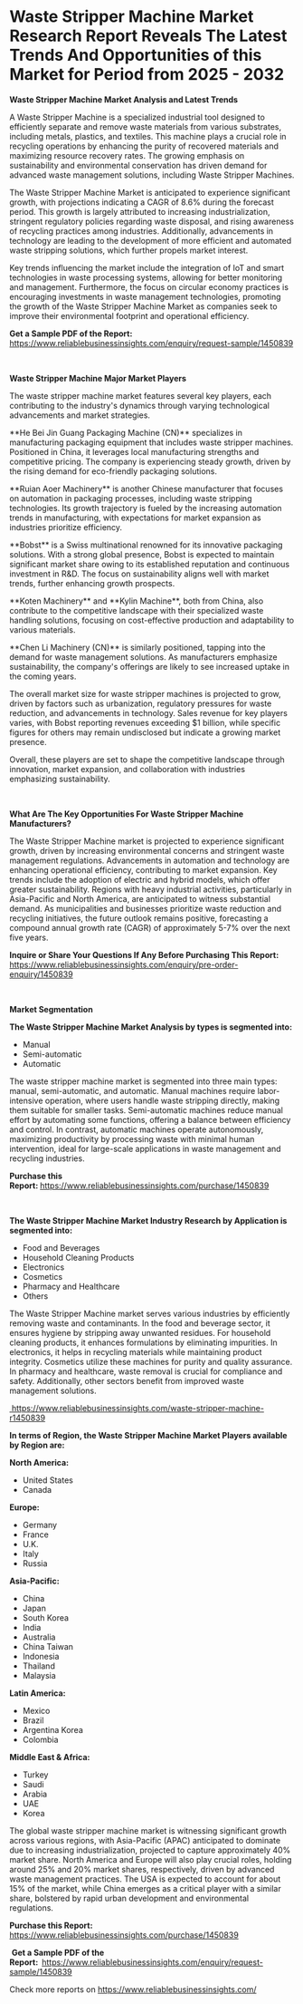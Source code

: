 <p><h1>Waste Stripper Machine Market Research Report Reveals The Latest Trends And Opportunities of this Market for Period from 2025 - 2032</h1></p><p><strong>Waste Stripper Machine Market Analysis and Latest Trends</strong></p>
<p><p>A Waste Stripper Machine is a specialized industrial tool designed to efficiently separate and remove waste materials from various substrates, including metals, plastics, and textiles. This machine plays a crucial role in recycling operations by enhancing the purity of recovered materials and maximizing resource recovery rates. The growing emphasis on sustainability and environmental conservation has driven demand for advanced waste management solutions, including Waste Stripper Machines.</p><p>The Waste Stripper Machine Market is anticipated to experience significant growth, with projections indicating a CAGR of 8.6% during the forecast period. This growth is largely attributed to increasing industrialization, stringent regulatory policies regarding waste disposal, and rising awareness of recycling practices among industries. Additionally, advancements in technology are leading to the development of more efficient and automated waste stripping solutions, which further propels market interest.</p><p>Key trends influencing the market include the integration of IoT and smart technologies in waste processing systems, allowing for better monitoring and management. Furthermore, the focus on circular economy practices is encouraging investments in waste management technologies, promoting the growth of the Waste Stripper Machine Market as companies seek to improve their environmental footprint and operational efficiency.</p></p>
<p><strong>Get a Sample PDF of the Report:&nbsp;</strong> <a href="https://www.reliablebusinessinsights.com/enquiry/request-sample/1450839?utm_campaign=2716&utm_medium=2&utm_source=Github&utm_content=ia&utm_term=09042025&utm_id=waste-stripper-machine">https://www.reliablebusinessinsights.com/enquiry/request-sample/1450839</a></p>
<p>&nbsp;</p>
<p><strong>Waste Stripper Machine Major Market Players</strong></p>
<p><p>The waste stripper machine market features several key players, each contributing to the industry's dynamics through varying technological advancements and market strategies.</p><p>**He Bei Jin Guang Packaging Machine (CN)** specializes in manufacturing packaging equipment that includes waste stripper machines. Positioned in China, it leverages local manufacturing strengths and competitive pricing. The company is experiencing steady growth, driven by the rising demand for eco-friendly packaging solutions.</p><p>**Ruian Aoer Machinery** is another Chinese manufacturer that focuses on automation in packaging processes, including waste stripping technologies. Its growth trajectory is fueled by the increasing automation trends in manufacturing, with expectations for market expansion as industries prioritize efficiency.</p><p>**Bobst** is a Swiss multinational renowned for its innovative packaging solutions. With a strong global presence, Bobst is expected to maintain significant market share owing to its established reputation and continuous investment in R&D. The focus on sustainability aligns well with market trends, further enhancing growth prospects.</p><p>**Koten Machinery** and **Kylin Machine**, both from China, also contribute to the competitive landscape with their specialized waste handling solutions, focusing on cost-effective production and adaptability to various materials.</p><p>**Chen Li Machinery (CN)** is similarly positioned, tapping into the demand for waste management solutions. As manufacturers emphasize sustainability, the company's offerings are likely to see increased uptake in the coming years.</p><p>The overall market size for waste stripper machines is projected to grow, driven by factors such as urbanization, regulatory pressures for waste reduction, and advancements in technology. Sales revenue for key players varies, with Bobst reporting revenues exceeding $1 billion, while specific figures for others may remain undisclosed but indicate a growing market presence.</p><p>Overall, these players are set to shape the competitive landscape through innovation, market expansion, and collaboration with industries emphasizing sustainability.</p></p>
<p>&nbsp;</p>
<p><strong>What Are The Key Opportunities For Waste Stripper Machine Manufacturers?</strong></p>
<p><p>The Waste Stripper Machine market is projected to experience significant growth, driven by increasing environmental concerns and stringent waste management regulations. Advancements in automation and technology are enhancing operational efficiency, contributing to market expansion. Key trends include the adoption of electric and hybrid models, which offer greater sustainability. Regions with heavy industrial activities, particularly in Asia-Pacific and North America, are anticipated to witness substantial demand. As municipalities and businesses prioritize waste reduction and recycling initiatives, the future outlook remains positive, forecasting a compound annual growth rate (CAGR) of approximately 5-7% over the next five years.</p></p>
<p><strong>Inquire or Share Your Questions If Any Before Purchasing This Report:</strong> <a href="https://www.reliablebusinessinsights.com/enquiry/pre-order-enquiry/1450839?utm_campaign=2716&utm_medium=2&utm_source=Github&utm_content=ia&utm_term=09042025&utm_id=waste-stripper-machine">https://www.reliablebusinessinsights.com/enquiry/pre-order-enquiry/1450839</a></p>
<p>&nbsp;</p>
<p><strong>Market Segmentation</strong></p>
<p><strong>The Waste Stripper Machine Market Analysis by types is segmented into:</strong></p>
<p><ul><li>Manual</li><li>Semi-automatic</li><li>Automatic</li></ul></p>
<p><p>The waste stripper machine market is segmented into three main types: manual, semi-automatic, and automatic. Manual machines require labor-intensive operation, where users handle waste stripping directly, making them suitable for smaller tasks. Semi-automatic machines reduce manual effort by automating some functions, offering a balance between efficiency and control. In contrast, automatic machines operate autonomously, maximizing productivity by processing waste with minimal human intervention, ideal for large-scale applications in waste management and recycling industries.</p></p>
<p><strong>Purchase this Report:&nbsp;</strong><a href="https://www.reliablebusinessinsights.com/purchase/1450839?utm_campaign=2716&utm_medium=2&utm_source=Github&utm_content=ia&utm_term=09042025&utm_id=waste-stripper-machine">https://www.reliablebusinessinsights.com/purchase/1450839</a></p>
<p>&nbsp;</p>
<p><strong>The Waste Stripper Machine Market Industry Research by Application is segmented into:</strong></p>
<p><ul><li>Food and Beverages</li><li>Household Cleaning Products</li><li>Electronics</li><li>Cosmetics</li><li>Pharmacy and Healthcare</li><li>Others</li></ul></p>
<p><p>The Waste Stripper Machine market serves various industries by efficiently removing waste and contaminants. In the food and beverage sector, it ensures hygiene by stripping away unwanted residues. For household cleaning products, it enhances formulations by eliminating impurities. In electronics, it helps in recycling materials while maintaining product integrity. Cosmetics utilize these machines for purity and quality assurance. In pharmacy and healthcare, waste removal is crucial for compliance and safety. Additionally, other sectors benefit from improved waste management solutions.</p></p>
<p><a href="https://www.reliablebusinessinsights.com/waste-stripper-machine-r1450839?utm_campaign=2716&utm_medium=2&utm_source=Github&utm_content=ia&utm_term=09042025&utm_id=waste-stripper-machine">&nbsp;https://www.reliablebusinessinsights.com/waste-stripper-machine-r1450839</a></p>
<p><strong>In terms of Region, the Waste Stripper Machine Market Players available by Region are:</strong></p>
<p>
    <p> <strong> North America: </strong>
        <ul>
            <li>United States</li>
            <li>Canada</li>
        </ul>
        </p> 
    <p> <strong> Europe: </strong>
        <ul>
            <li>Germany</li>
            <li>France</li>
            <li>U.K.</li>
            <li>Italy</li>
            <li>Russia</li>
        </ul>
        </p> 
    <p> <strong> Asia-Pacific: </strong>
        <ul>
            <li>China</li>
            <li>Japan</li>
            <li>South Korea</li>
            <li>India</li>
            <li>Australia</li>
            <li>China Taiwan</li>
            <li>Indonesia</li>
            <li>Thailand</li>
            <li>Malaysia</li>
        </ul>
        </p> 
    <p> <strong> Latin America: </strong>
        <ul>
            <li>Mexico</li>
            <li>Brazil</li>
            <li>Argentina Korea</li>
            <li>Colombia</li>
        </ul>
        </p> 
    <p> <strong> Middle East & Africa: </strong>
        <ul>
            <li>Turkey</li>
            <li>Saudi</li>
            <li>Arabia</li>
            <li>UAE</li>
            <li>Korea</li>
        </ul>
    </p>
    </p>
<p><p>The global waste stripper machine market is witnessing significant growth across various regions, with Asia-Pacific (APAC) anticipated to dominate due to increasing industrialization, projected to capture approximately 40% market share. North America and Europe will also play crucial roles, holding around 25% and 20% market shares, respectively, driven by advanced waste management practices. The USA is expected to account for about 15% of the market, while China emerges as a critical player with a similar share, bolstered by rapid urban development and environmental regulations.</p></p>
<p><strong>Purchase this Report: </strong><a href="https://www.reliablebusinessinsights.com/purchase/1450839?utm_campaign=2716&utm_medium=2&utm_source=Github&utm_content=ia&utm_term=09042025&utm_id=waste-stripper-machine">https://www.reliablebusinessinsights.com/purchase/1450839</a></p>
<p>&nbsp;<strong>Get a Sample PDF of the Report:&nbsp;&nbsp;</strong><a href="https://www.reliablebusinessinsights.com/enquiry/request-sample/1450839?utm_campaign=2716&utm_medium=2&utm_source=Github&utm_content=ia&utm_term=09042025&utm_id=waste-stripper-machine">https://www.reliablebusinessinsights.com/enquiry/request-sample/1450839</a></p>
<p><strong></strong></p>
<p>Check more reports on <a href="https://www.reliablebusinessinsights.com/?utm_campaign=2716&utm_medium=2&utm_source=Github&utm_content=ia&utm_term=09042025&utm_id=waste-stripper-machine">https://www.reliablebusinessinsights.com/</a></p>